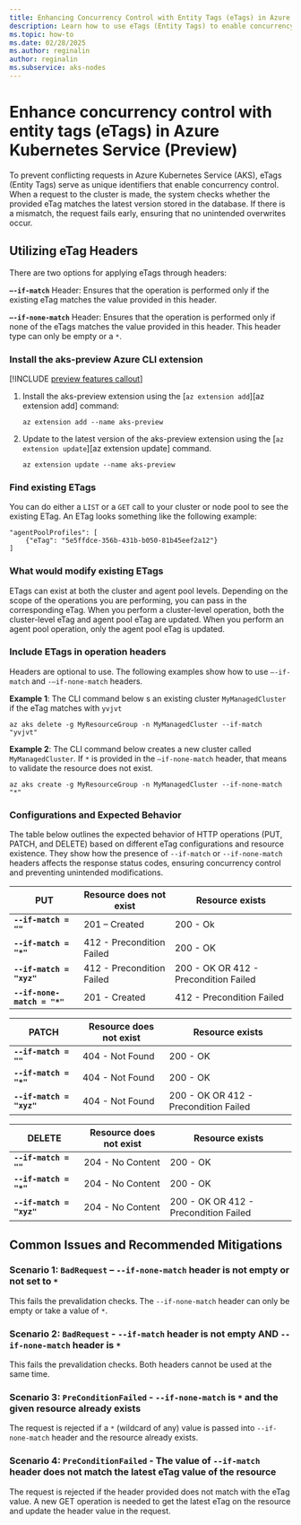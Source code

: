 ```yaml
---
title: Enhancing Concurrency Control with Entity Tags (eTags) in Azure Kubernetes Service (Preview)
description: Learn how to use eTags (Entity Tags) to enable concurrency control and avoid racing conditions or overwriting scenarios. 
ms.topic: how-to
ms.date: 02/28/2025
ms.author: reginalin
author: reginalin
ms.subservice: aks-nodes
---
```




# Enhance concurrency control with entity tags (eTags) in Azure Kubernetes Service (Preview)

To prevent conflicting requests in Azure Kubernetes Service (AKS), eTags (Entity Tags) serve as unique identifiers that enable concurrency control. When a request to the cluster is made, the system checks whether the provided eTag matches the latest version stored in the database. If there is a mismatch, the request fails early, ensuring that no unintended overwrites occur.

## Utilizing eTag Headers

There are two options for applying eTags through headers:

**`–-if-match`** Header: Ensures that the operation is performed only if the existing eTag matches the value provided in this header.

**`–-if-none-match`** Header: Ensures that the operation is performed only if none of the eTags matches the value provided in this header. This header type can only be empty or a `*`. 

### Install the aks-preview Azure CLI extension

[!INCLUDE [preview features callout](~/reusable-content/ce-skilling/azure/includes/aks/includes/preview/preview-callout.md)]


1. Install the aks-preview extension using the [`az extension add`][az extension add] command:

    ```azurecli-interactive
    az extension add --name aks-preview
    ```

2. Update to the latest version of the aks-preview extension using the [`az extension update`][az extension update] command.

    ```azurecli-interactive
    az extension update --name aks-preview
    ```
### Find existing ETags

You can do either a `LIST` or a `GET` call to your cluster or node pool to see the existing ETag. An ETag looks something like the following example:
```
"agentPoolProfiles": [
    {"eTag": "5e5ffdce-356b-431b-b050-81b45eef2a12"}
]
```

### What would modify existing ETags
ETags can exist at both the cluster and agent pool levels. Depending on the scope of the operations you are performing, you can pass in the corresponding eTag. When you perform a cluster-level operation, both the cluster-level eTag and agent pool eTag are updated. When you perform an agent pool operation, only the agent pool eTag is updated.


### Include ETags in operation headers

Headers are optional to use. The following examples show how to use `–-if-match` and `-–if-none-match` headers. 

**Example 1**: The CLI command below s an existing cluster `MyManagedCluster` if the eTag matches with `yvjvt`
```azurecli
az aks delete -g MyResourceGroup -n MyManagedCluster --if-match "yvjvt"
```

**Example 2**: The CLI command below creates a new cluster called `MyManagedCluster`. If `*` is provided in the `–if-none-match` header, that means to validate the resource does not exist.
```azurecli
az aks create -g MyResourceGroup -n MyManagedCluster --if-none-match "*"
```

### Configurations and Expected Behavior

The table below outlines the expected behavior of HTTP operations (PUT, PATCH, and DELETE) based on different eTag configurations and resource existence. They show how the presence of `--if-match` or `--if-none-match` headers affects the response status codes, ensuring concurrency control and preventing unintended modifications.


**PUT** | **Resource does not exist** | **Resource exists**
--- | --- | ---
**`--if-match = ""`** | 201 – Created | 200 - Ok
**`--if-match = "*"`** | 412 - Precondition Failed | 200 - OK
**`--if-match = "xyz"`** | 412 - Precondition Failed | 200 - OK OR 412 - Precondition Failed
**`--if-none-match = "*"`** | 201 - Created | 412 - Precondition Failed


**PATCH** | **Resource does not exist** | **Resource exists**
--- | --- | ---
**`--if-match = ""`** | 404 - Not Found | 200 - OK
**`--if-match = "*"`** | 404 - Not Found | 200 - OK
**`--if-match = "xyz"`** | 404 - Not Found | 200 - OK OR 412 - Precondition Failed


**DELETE** | **Resource does not exist** | **Resource exists**
--- | --- | ---
**`--if-match = ""`** | 204 - No Content | 200 - OK
**`--if-match = "*"`** | 204 - No Content | 200 - OK
**`--if-match = "xyz"`** | 204 - No Content | 200 - OK OR 412 - Precondition Failed

## Common Issues and Recommended Mitigations

### **Scenario 1**: `BadRequest` – `--if-none-match` header is not empty or not set to `*`

This fails the prevalidation checks. The `--if-none-match` header can only be empty or take a value of `*`. 

### **Scenario 2**: `BadRequest`  - `--if-match` header is not empty AND `--if-none-match` header is  `*`

This fails the prevalidation checks. Both headers cannot be used at the same time. 

### **Scenario 3**: `PreConditionFailed` - `--if-none-match` is `*` and the given resource already exists

The request is rejected if a  `*` (wildcard of any) value is passed into `--if-none-match` header and the resource already exists. 

### **Scenario 4**: `PreConditionFailed`  - The value of `--if-match` header does not match the latest eTag value of the resource

The request is rejected if the header provided does not match with the eTag value. A new GET operation is needed to get the latest eTag on the resource and update the header value in the request. 
